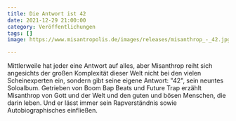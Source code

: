 ```yaml
---
title: Die Antwort ist 42
date: 2021-12-29 21:00:00
category: Veröffentlichungen
tags: []
image: https://www.misantropolis.de/images/releases/misanthrop_-_42.jpg

---
```


Mittlerweile hat jeder eine Antwort auf alles, aber Misanthrop reiht sich angesichts der großen Komplexität dieser Welt nicht bei den vielen Scheinexperten ein, sondern gibt seine eigene Antwort: "42", sein neuntes Soloalbum. Getrieben von Boom Bap Beats und Future Trap erzählt Misanthrop von Gott und der Welt und den guten und bösen Menschen, die darin leben. Und er lässt immer sein Rapverständnis sowie Autobiographisches einfließen.
